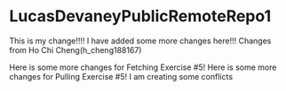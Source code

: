 # LucasDevaneyPublicRemoteRepo1

This is my change!!!!
I have added some more changes here!!!
Changes from Ho Chi Cheng(h_cheng188167)

Here is some more changes for Fetching Exercise #5!
Here is some more changes for Pulling Exercise #5!
I am creating some conflicts
